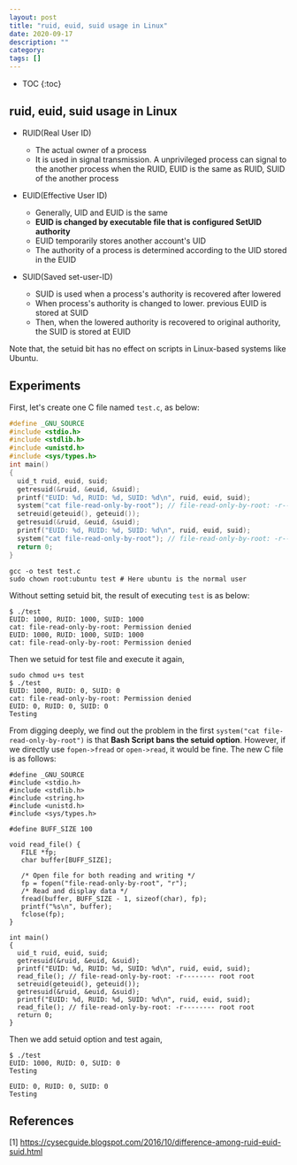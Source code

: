 ```yaml
---
layout: post
title: "ruid, euid, suid usage in Linux"
date: 2020-09-17
description: ""
category: 
tags: []
---
```

* TOC
{:toc}

## ruid, euid, suid usage in Linux

- RUID(Real User ID)
    - The actual owner of a process
    - It is used in signal transmission. A unprivileged process can signal to the another process when the RUID, EUID is the same as RUID, SUID of the another process

- EUID(Effective User ID)
    - Generally, UID and EUID is the same
    - **EUID is changed by executable file that is configured SetUID authority**
    - EUID temporarily stores another account's UID
    - The authority of a process is determined according to the UID stored in the EUID

- SUID(Saved set-user-ID)
    - SUID is used when a process's authority is recovered after lowered
    - When process's authority is changed to lower. previous EUID is stored at SUID
    - Then, when the lowered authority is recovered to original authority, the SUID is stored at EUID

Note that, the setuid bit has no effect on scripts in Linux-based systems like Ubuntu. 

## Experiments

First, let's create one C file named `test.c`, as below:

```C
#define _GNU_SOURCE
#include <stdio.h>
#include <stdlib.h>
#include <unistd.h>
#include <sys/types.h>
int main()
{
  uid_t ruid, euid, suid; 
  getresuid(&ruid, &euid, &suid);
  printf("EUID: %d, RUID: %d, SUID: %d\n", ruid, euid, suid);
  system("cat file-read-only-by-root"); // file-read-only-by-root: -r-------- root root
  setreuid(geteuid(), geteuid());
  getresuid(&ruid, &euid, &suid);
  printf("EUID: %d, RUID: %d, SUID: %d\n", ruid, euid, suid);
  system("cat file-read-only-by-root"); // file-read-only-by-root: -r-------- root root
  return 0;
}
```

```
gcc -o test test.c
sudo chown root:ubuntu test # Here ubuntu is the normal user
```

Without setting setuid bit, the result of executing `test` is as below:

```
$ ./test
EUID: 1000, RUID: 1000, SUID: 1000
cat: file-read-only-by-root: Permission denied
EUID: 1000, RUID: 1000, SUID: 1000
cat: file-read-only-by-root: Permission denied
```

Then we setuid for test file and execute it again,

```
sudo chmod u+s test
$ ./test
EUID: 1000, RUID: 0, SUID: 0
cat: file-read-only-by-root: Permission denied
EUID: 0, RUID: 0, SUID: 0
Testing

```

From digging deeply, we find out the problem in the first `system("cat file-read-only-by-root")` is that **Bash Script bans the setuid option**. However, if we directly use `fopen->fread` or `open->read`, it would be fine. The new C file is as follows:

```
#define _GNU_SOURCE
#include <stdio.h>
#include <stdlib.h>
#include <string.h>
#include <unistd.h>
#include <sys/types.h>

#define BUFF_SIZE 100

void read_file() {
   FILE *fp;
   char buffer[BUFF_SIZE];

   /* Open file for both reading and writing */
   fp = fopen("file-read-only-by-root", "r");
   /* Read and display data */
   fread(buffer, BUFF_SIZE - 1, sizeof(char), fp);
   printf("%s\n", buffer);
   fclose(fp);
}

int main()
{
  uid_t ruid, euid, suid; 
  getresuid(&ruid, &euid, &suid);
  printf("EUID: %d, RUID: %d, SUID: %d\n", ruid, euid, suid);
  read_file(); // file-read-only-by-root: -r-------- root root
  setreuid(geteuid(), geteuid());
  getresuid(&ruid, &euid, &suid);
  printf("EUID: %d, RUID: %d, SUID: %d\n", ruid, euid, suid);
  read_file(); // file-read-only-by-root: -r-------- root root
  return 0;
}
```

Then we add setuid option and test again,

```
$ ./test
EUID: 1000, RUID: 0, SUID: 0
Testing

EUID: 0, RUID: 0, SUID: 0
Testing

```

## References

[1] <https://cysecguide.blogspot.com/2016/10/difference-among-ruid-euid-suid.html>
